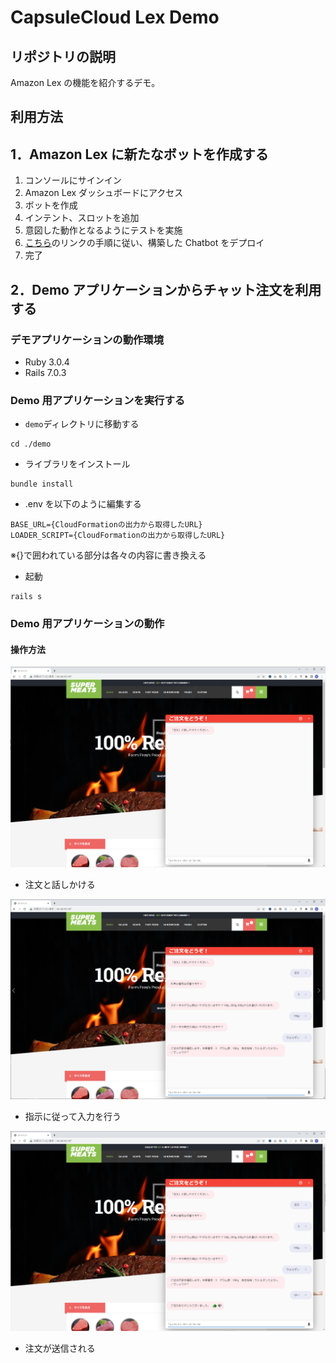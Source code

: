 # CapsuleCloud Lex Demo

## リポジトリの説明

Amazon Lex の機能を紹介するデモ。

## 利用方法

## 1．Amazon Lex に新たなボットを作成する

1. コンソールにサインイン
2. Amazon Lex ダッシュボードにアクセス
3. ボットを作成
4. インテント、スロットを追加
5. 意図した動作となるようにテストを実施
6. [こちら](https://aws.amazon.com/jp/blogs/machine-learning/deploy-a-web-ui-for-your-chatbot/)のリンクの手順に従い、構築した Chatbot をデプロイ
7. 完了

## 2．Demo アプリケーションからチャット注文を利用する

### デモアプリケーションの動作環境

- Ruby 3.0.4
- Rails 7.0.3

### Demo 用アプリケーションを実行する

- `demo`ディレクトリに移動する

```(shell)
cd ./demo
```

- ライブラリをインストール

```(shell)
bundle install
```

- .env を以下のように編集する

```(text)
BASE_URL={CloudFormationの出力から取得したURL}
LOADER_SCRIPT={CloudFormationの出力から取得したURL}
```

※{}で囲われている部分は各々の内容に書き換える

- 起動

```(shell)
rails s
```

### Demo 用アプリケーションの動作

#### 操作方法

![0](./images/0.png)

- 注文と話しかける

![1](./images/1.png)

- 指示に従って入力を行う

![2](./images/2.png)

- 注文が送信される
